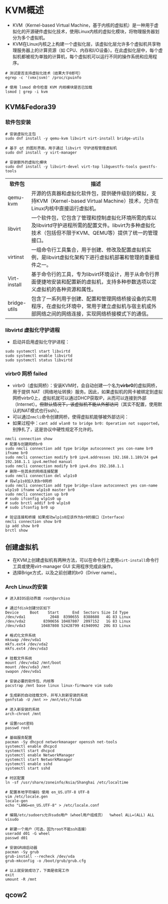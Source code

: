 # KVM概述

- KVM（Kernel-based Virtual Machine，基于内核的虚拟机）是一种用于虚拟化的开源硬件虚拟化技术，使用Linux内核的虚拟化模块，将物理服务器划分为多个虚拟机。
- KVM在Linux内核之上构建一个虚拟化层，该虚拟化层允许多个虚拟机共享物理服务器上的计算资源（如 CPU、内存和I/O设备）。在此虚拟化层中，每个虚拟机都被视为单独的计算机，每个虚拟机可以运行不同的操作系统和应用程序。

```shell
# 测试是否支持虚拟化技术（结果大于0即可）
egrep -c '(vmx|svm)' /proc/cpuinfo

# 使用 lsmod 命令检查 KVM 内核模块是否已加载
lsmod | grep -i kvm
```

## KVM&Fedora39

### 软件包安装

```shell
# 安装虚拟化主包
sudo dnf install -y qemu-kvm libvirt virt-install bridge-utils

# 基于 qt 的图形界面，用于通过 libvirt 守护进程管理虚拟机
sudo dnf install -y virt-manager

# 安装额外的虚拟化模块
sudo dnf install -y libvirt-devel virt-top libguestfs-tools guestfs-tools
```

<table>
  <tr>
    <th width="15%">软件包</th>
    <th width="85%">描述</th>
  </tr>
  <tr>
    <td>qemu-kvm</td>
    <td>开源的仿真器和虚拟化软件包，提供硬件级别的模拟，支持KVM（Kernel-based Virtual Machine）技术，允许在Linux内核中直接运行虚拟机。</td>
  </tr>
  <tr>
    <td>libvirt</td>
    <td>一个软件包，它包含了管理和控制虚拟化环境所需的库以及libvirtd守护进程所需的配置文件。libvirt为多种虚拟化技术（包括但不限于KVM、QEMU等）提供了统一的管理接口。</td>
  </tr>
  <tr>
    <td>virtinst</td>
    <td>一组命令行工具集合，用于创建、修改及配置虚拟机实例，是libvirt虚拟化架构下进行虚拟机部署和管理的重要组件之一。</td>
  </tr>
  <tr>
    <td>Virt-install</td>
    <td>基于命令行的工具，专为libvirt环境设计，用于从命令行界面便捷地安装和配置新的虚拟机，支持多种参数选项以定义虚拟机的各种资源和属性。</td>
  </tr>
  <tr>
    <td>bridge-utils</td>
    <td>包含了一系列用于创建、配置和管理网络桥接设备的实用程序，在虚拟化环境中，常用于建立虚拟机与宿主机或外部网络之间的网络连接，实现网络桥接模式下的通信。</td>
  </tr>
</table>

### libvirtd 虚拟化守护进程


- 启动并启用虚拟化守护进程：

```shell
sudo systemctl start libvirtd
sudo systemctl enable libvirtd
sudo systemctl status libvirtd
```

### virbr0 网桥 failed

- virbr0（虚拟网桥）：安装KVM时，会自动创建一个名为<b>virbr0</b>的虚拟网桥，用于提供 NAT（网络地址转换）服务。因此，如果虚拟机的网卡被绑定到虚拟网桥virbr0上，虚拟机就可以通过DHCP获取IP，从而可以连接到外部（Internet）。<del>但默认情况下，该虚拟机不能从外部访问</del>（其实不配置，使用默认的NAT模式也行ssh）。
- 可以通过<code>nmcli</code>命令创建网桥，使得虚拟机能够被外部访问：
- 如果过程中：`cant add wlan0 to bridge br0: Operation not supported`，别挣扎了，这是协议中硬性规定不允许的。

```shell
nmcli connection show
# 配置与创建网桥br0
sudo nmcli connection add type bridge autoconnect yes con-name br0 ifname br0
sudo nmcli connection modify br0 ipv4.addresses 192.168.1.189/24 gw4 192.168.1.1 ipv4.method manual
sudo nmcli connection modify br0 ipv4.dns 192.168.1.1
# 删除一些其余的网络连接配置
sudo nmcli connection del wlp1s0
# 将wlp1s0加入到br0网桥
sudo nmcli connection add type bridge-slave autoconnect yes con-name wlp1s0 ifname wlp1s0 master br0
sudo nmcli connection up br0
# sudo ifconfig wlp1s0 up
# sudo brctl addif br0 wlp1s0
# sudo ifconfig br0 up

# 验证连接和桥接 如果成功wlp1s0应该作为br0的接口（Interface）
nmcli connection show br0
ip add show br0
brctl show
```

## 创建虚拟机

- 在KVM上创建虚拟机有两种方法，可以在命令行上使用<code>virt-install</code>命令行工具或使用virt-manager GUI 实用程序完成此操作。
- 选择Brige方式，以及之前创建的br0（Driver name）。

### Arch Linux的安装

```shell
# 进入BIOS启动界面 root@archiso

# 通过fdisk创建分区如下
Device     Boot    Start      End  Sectors Size Id Type
/dev/vda1           2048  8390655  8388608   4G 83 Linux
/dev/vda2        8390656 10487807  2097152   1G 83 Linux
/dev/vda3       10487808 52428799 41940992  20G 83 Linux

# 格式化文件系统
mkswap /dev/vda1
mkfs.ext4 /dev/vda2
mkfs.ext4 /dev/vda3

# 挂载文件系统
mount /dev/vda2 /mnt/boot
mount /dev/vda3 /mnt     
swapon /dev/vda1

# 安装必要的软件包、内核等
pacstrap /mnt base linux linux-firmware vim sudo

# 生成新的自动挂载文件，并写入到新安装的系统
genfstab -U /mnt >> /mnt/etc/fstab

# 进入新安装的系统
arch-chroot /mnt

# 设置root密码
passwd root

# 基础服务配置
pacman -Sy dhcpcd networkmanager openssh net-tools
systemctl enable dhcpcd
systemctl start dhcpcd
systemctl enable NetworkManager
systemctl start NetworkManager
systemctl enable sshd
systemctl start sshd

# 时区配置
ln -sf /usr/share/zoneinfo/Asia/Shanghai /etc/localtime

# 配置本地字符编码 使用 en_US.UTF-8 UTF-8
vim /etc/locale.gen
locale-gen
echo "LANG=en_US.UTF-8" > /etc/locale.conf

# 编辑/etc/sudoers允许sudo用户（wheel用户组成员）  %wheel ALL=(ALL) ALL
visudo

# 新建一个用户（可选，因为root不能ssh连接）
useradd d01 -G wheel
passwd d01

# 安装GRUB启动器
pacman -Sy grub
grub-install --recheck /dev/vda
grub-mkconfig -o /boot/grub/grub.cfg

# 以上就安装成功了，下面是收尾工作
exit
umount -R /mnt
```

## qcow2